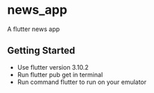 # news_app

A flutter news app

## Getting Started

- Use flutter version 3.10.2
- Run flutter pub get in terminal
- Run command flutter to run on your emulator
